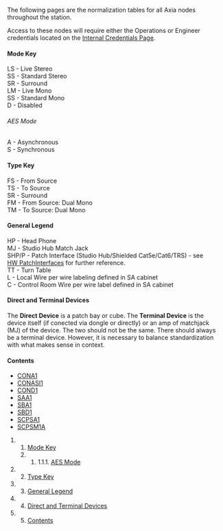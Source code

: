 The following pages are the normalization tables for all Axia nodes
throughout the station.

Access to these nodes will require either the Operations or Engineer
credentials located on the [Internal Credentials
Page](https://wiki.wmfo.org/Operations/Credentials/Internal_Credentials "Internal Credentials").

#### Mode Key 

LS - Live Stereo\
 SS - Standard Stereo\
 SR - Surround\
 LM - Live Mono\
 SS - Standard Mono\
 D - Disabled

###### AES Mode 

A - Asynchronous\
 S - Synchronous

#### Type Key 

FS - From Source\
 TS - To Source\
 SR - Surround\
 FM - From Source: Dual Mono\
 TM - To Source: Dual Mono

#### General Legend 

HP - Head Phone\
 MJ - Studio Hub Match Jack\
 SHP/P - Patch Interface (Studio Hub/Shielded Cat5e/Cat6/TRS) - see
[HW ](https://wiki.wmfo.org/index.php?title=Operations/Diagrams_%26_Tables/HW_Patch_Interfaces "Patch Interfaces")[Patch](https://wiki.wmfo.org/index.php?title=Operations/Diagrams_%26_Tables/HW_Patch_Interfaces "Patch Bays")[Interfaces](https://wiki.wmfo.org/index.php?title=Operations/Diagrams_%26_Tables/HW_Patch_Interfaces "Patch Interfaces") for
further reference.\
 TT - Turn Table\
 L - Local Wire per wire labeling defined in SA cabinet\
 C - Control Room Wire per wire label defined in SA cabinet

#### Direct and Terminal Devices 

The **Direct Device** is a patch bay or cube. The **Terminal Device** is
the device itself (if conected via dongle or directly) or an amp of
matchjack (MJ) of the device. The two should not be the same. There
should always be a terminal device. However, it is necessary to balance
standardization with what makes sense in context.

#### Contents 

-   [CONA1](https://wiki.wmfo.org/Operations/Station_Architecture_Overview/IP_Network/Livewire/Axia_Normal_Tables/CONA1 "Operations/Station_Architecture_Overview/IP_Network/Livewire/Axia_Normal_Tables/CONA1")
-   [CONASI1](https://wiki.wmfo.org/Operations/Station_Architecture_Overview/IP_Network/Livewire/Axia_Normal_Tables/CONASI1 "Operations/Station_Architecture_Overview/IP_Network/Livewire/Axia_Normal_Tables/CONASI1")
-   [COND1](https://wiki.wmfo.org/Operations/Station_Architecture_Overview/IP_Network/Livewire/Axia_Normal_Tables/COND1 "Operations/Station_Architecture_Overview/IP_Network/Livewire/Axia_Normal_Tables/COND1")
-   [SAA1](https://wiki.wmfo.org/Operations/Station_Architecture_Overview/IP_Network/Livewire/Axia_Normal_Tables/SAA1 "Operations/Station_Architecture_Overview/IP_Network/Livewire/Axia_Normal_Tables/SAA1")
-   [SBA1](https://wiki.wmfo.org/Operations/Station_Architecture_Overview/IP_Network/Livewire/Axia_Normal_Tables/SBA1 "Operations/Station_Architecture_Overview/IP_Network/Livewire/Axia_Normal_Tables/SBA1")
-   [SBD1](https://wiki.wmfo.org/Operations/Station_Architecture_Overview/IP_Network/Livewire/Axia_Normal_Tables/SBD1 "Operations/Station_Architecture_Overview/IP_Network/Livewire/Axia_Normal_Tables/SBD1")
-   [SCPSA1](https://wiki.wmfo.org/Operations/Station_Architecture_Overview/IP_Network/Livewire/Axia_Normal_Tables/SCPSA1 "Operations/Station_Architecture_Overview/IP_Network/Livewire/Axia_Normal_Tables/SCPSA1")
-   [SCPSM1A](https://wiki.wmfo.org/Operations/Station_Architecture_Overview/IP_Network/Livewire/Axia_Normal_Tables/SCPSM1A "Operations/Station_Architecture_Overview/IP_Network/Livewire/Axia_Normal_Tables/SCPSM1A")

1.  1. [Mode Key](#Mode_Key)
    1.  1.  1.1.1. [AES Mode](#AES_Mode)

2.  2. [Type Key](#Type_Key)
3.  3. [General Legend](#General_Legend)
4.  4. [Direct and Terminal Devices](#Direct_and_Terminal_Devices)
5.  5. [Contents](#Contents)

